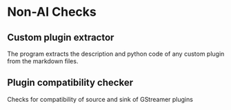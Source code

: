 # Non-AI Checks

## Custom plugin extractor
The program extracts the description and python code of any custom plugin from the markdown files.

## Plugin compatibility checker
Checks for compatibility of source and sink of GStreamer plugins
